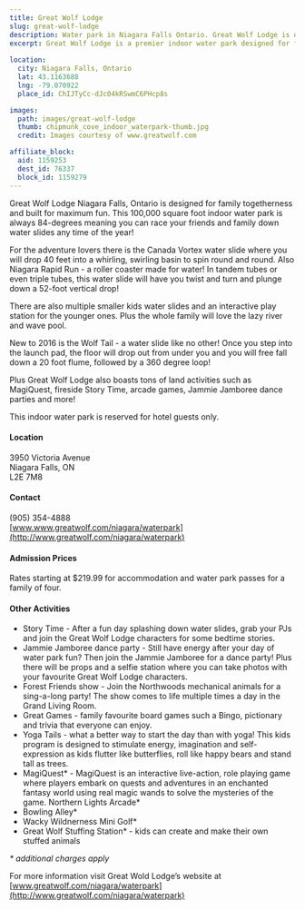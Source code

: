 ```yaml
---
title: Great Wolf Lodge
slug: great-wolf-lodge
description: Water park in Niagara Falls Ontario. Great Wolf Lodge is designed for family togetherness and built for maximum fun.
excerpt: Great Wolf Lodge is a premier indoor water park designed for family togetherness and built for maximum fun.
  
location:
  city: Niagara Falls, Ontario
  lat: 43.1163688
  lng: -79.070922
  place_id: ChIJTyCc-dJc04kRSwmC6PHcp8s

images:
  path: images/great-wolf-lodge
  thumb: chipmunk_cove_indoor_waterpark-thumb.jpg
  credit: Images courtesy of www.greatwolf.com

affiliate_block:
  aid: 1159253
  dest_id: 76337
  block_id: 1159279
---
```

Great Wolf Lodge Niagara Falls, Ontario is designed for family togetherness and built for maximum fun. This 100,000 square foot indoor water park is always 84-degrees meaning you can race your friends and family down water slides any time of the year! 

For the adventure lovers there is the Canada Vortex water slide where you will drop 40 feet into a whirling, swirling basin to spin round and round.  Also Niagara Rapid Run - a roller coaster made for water!  In tandem tubes or even triple tubes, this water slide will have you twist and turn and plunge down a 52-foot vertical drop!  

There are also multiple smaller kids water slides and an interactive play station for the younger ones.  Plus the whole family will love the lazy river and wave pool.  

New to 2016 is the Wolf Tail - a water slide like no other! Once you step into the launch pad, the floor will drop out from under you and you will free fall down a 20 foot flume, followed by a 360 degree loop!

Plus Great Wolf Lodge also boasts tons of land activities such as MagiQuest, fireside Story Time, arcade games, Jammie Jamboree dance parties and more!

This indoor water park is reserved for hotel guests only. 

#### Location
3950 Victoria Avenue  
Niagara Falls, ON  
L2E 7M8  

#### Contact
(905) 354-4888   
[www.www.greatwolf.com/niagara/waterpark](http://www.greatwolf.com/niagara/waterpark)

#### Admission Prices
Rates starting at $219.99 for accommodation and water park passes for a family of four.

#### Other Activities
* Story Time - After a fun day splashing down water slides, grab your PJs and join the Great Wolf Lodge characters for some bedtime stories.    
* Jammie Jamboree dance party  - Still have energy after your day of water park fun? Then join the Jammie Jamboree for a dance party!  Plus there will be props and a selfie station where you can take photos with your favourite Great Wolf Lodge characters.  
* Forest Friends show - Join the Northwoods mechanical animals for a sing-a-long party!  The show comes to life multiple times a day in the Grand Living Room.  
* Great Games - family favourite board games such a Bingo, pictionary and trivia that everyone can enjoy.  
* Yoga Tails - what a better way to start the day than with yoga!  This kids program is designed to stimulate energy, imagination and self-expression as kids flutter like butterflies, roll like happy bears and stand tall as trees.  
* MagiQuest*  - MagiQuest is an interactive live-action, role playing game where players embark on quests and adventures in an enchanted fantasy world using real magic wands to solve the mysteries of the game.
Northern Lights Arcade*  
* Bowling Alley*  
* Wacky Wildnerness Mini Golf*  
* Great Wolf Stuffing Station*  - kids can create and make their own stuffed animals

_* additional charges apply_  

For more information visit Great Wold Lodge’s website at [www.greatwolf.com/niagara/waterpark](http://www.greatwolf.com/niagara/waterpark)
